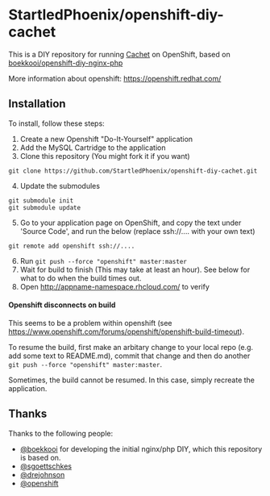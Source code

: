 # StartledPhoenix/openshift-diy-cachet

This is a DIY repository for running [Cachet](https://cachethq.io/) on OpenShift, based on [boekkooi/openshift-diy-nginx-php](https://github.com/boekkooi/openshift-diy-nginx-php)

More information about openshift: https://openshift.redhat.com/

## Installation

To install, follow these steps:

1. Create a new Openshift "Do-It-Yourself" application
2. Add the MySQL Cartridge to the application
3. Clone this repository (You might fork it if you want)
  
  ```
  git clone https://github.com/StartledPhoenix/openshift-diy-cachet.git
  ```
4. Update the submodules

  ```
  git submodule init
  git submodule update
  ```
5. Go to your application page on OpenShift, and copy the text under 'Source Code', and run the below (replace ssh://.... with your own text)

  ```
  git remote add openshift ssh://....
  ```
6. Run `git push --force "openshift" master:master`
7. Wait for build to finish (This may take at least an hour). See below for what to do when the build times out.
8. Open http://appname-namespace.rhcloud.com/ to verify

#### Openshift disconnects on build
This seems to be a problem within openshift (see https://www.openshift.com/forums/openshift/openshift-build-timeout).

To resume the build, first make an arbitary change to your local repo (e.g. add some text to README.md), commit that change and then do another `git push --force "openshift" master:master`.

Sometimes, the build cannot be resumed. In this case, simply recreate the application.

## Thanks

Thanks to the following people:

* [@boekkooi](https://github.com/boekkooi) for developing the initial nginx/php DIY, which this repository is based on.
* [@sgoettschkes](https://github.com/Sgoettschkes)
* [@drejohnson](https://github.com/drejohnson)
* [@openshift](https://github.com/openshift/)
